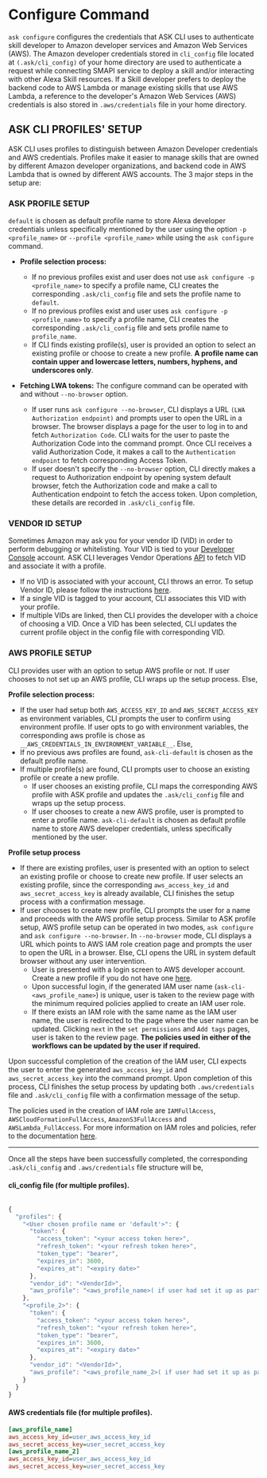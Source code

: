# Configure Command

`ask configure` configures the credentials that ASK CLI uses to authenticate skill developer to Amazon developer services and Amazon Web Services (AWS). The Amazon developer credentials stored in `cli_config` file located at `(.ask/cli_config)` of your home directory are used to authenticate a request while connecting SMAPI service to deploy a skill and/or interacting with other Alexa Skill resources. If a Skill developer prefers to deploy the backend code to AWS Lambda or manage existing skills that use AWS Lambda, a reference to the developer's Amazon Web Services (AWS) credentials is also stored in `.aws/credentials` file in your home directory.

## ASK CLI PROFILES' SETUP

ASK CLI uses profiles to distinguish between Amazon Developer credentials and AWS credentials. Profiles make it easier to manage skills that are owned by different Amazon developer organizations, and backend code in AWS Lambda that is owned by different AWS accounts. The 3 major steps in the setup are:

### ASK PROFILE SETUP

 `default` is chosen as default profile name to store Alexa developer credentials unless specifically mentioned by the user using the option `-p <profile_name>` or `--profile <profile_name>` while using the `ask configure` command.

 * **Profile selection process:**
    * If no previous profiles exist and user does not use `ask configure -p <profile_name>` to specify a profile name, CLI creates the corresponding `.ask/cli_config` file and sets the profile name to `default`.
    * If no previous profiles exist and user uses `ask configure -p <profile_name>` to specify a profile name, CLI creates the corresponding `.ask/cli_config` file and sets profile name to `profile_name`.
    * If CLI finds existing profile(s), user is provided an option to select an existing profile or choose to create a new profile. **A profile name can contain upper and lowercase letters, numbers, hyphens, and underscores only**.

 * **Fetching LWA tokens:** The configure command can be operated with and without `--no-browser` option.
   * If user runs `ask configure --no-browser`, CLI displays a URL `(LWA Authorization endpoint)` and prompts user to open the URL in a browser. The browser displays a page for the user to log in to and fetch `Authorization Code`. CLI waits for the user to paste the Authorization Code into the command prompt. Once CLI receives a valid Authorization Code, it makes a call to the `Authentication endpoint` to fetch corresponding Access Token.
   * If user doesn't specify the `--no-browser` option, CLI directly makes a request to Authorization endpoint by opening system default browser, fetch the Authorization code and make a call to Authentication endpoint to fetch the access token. Upon completion, these details are recorded in `.ask/cli_config` file.

### VENDOR ID SETUP

Sometimes Amazon may ask you for your vendor ID (VID) in order to perform debugging or whitelisting. Your VID is tied to your [Developer Console](https://developer.amazon.com/) account. ASK CLI leverages Vendor Operations [API](https://developer.amazon.com/en-US/docs/alexa/smapi/vendor-operations.html) to fetch VID and associate it with a profile.

* If no VID is associated with your account, CLI throws an error. To setup Vendor ID, please follow the instructions [here](https://developer.amazon.com/en-US/docs/alexa/smapi/manage-credentials-with-ask-cli.html#vendor-id).
* If a single VID is tagged to your account, CLI associates this VID with your profile.
* If multiple VIDs are linked, then CLI provides the developer with a choice of choosing a VID. Once a VID has been selected, CLI updates the current profile object in the config file with corresponding VID.


### AWS PROFILE SETUP

CLI provides user with an option to setup AWS profile or not. If user chooses to not set up an AWS profile, CLI wraps up the setup process. Else,

**Profile selection process:**
 * If the user had setup both `AWS_ACCESS_KEY_ID` and `AWS_SECRET_ACCESS_KEY` as environment variables, CLI prompts the user to confirm using environment profile. If user opts to go with environment variables, the    corresponding aws profile is chose as `__AWS_CREDENTIALS_IN_ENVIRONMENT_VARIABLE__`. Else,
 * If no previous aws profiles are found, `ask-cli-default` is chosen as the default profile name.
 * If multiple profile(s) are found, CLI prompts user to choose an existing profile or create a new profile.
   * If user chooses an existing profile, CLI maps the corresponding AWS profile with ASK profile and updates the `.ask/cli_config` file and wraps up the setup process.
   * If user chooses to create a new AWS profile, user is prompted to enter a profile name. `ask-cli-default` is chosen as default profile name to store AWS developer credentials, unless specifically mentioned by the user.

**Profile setup process**
 * If there are existing profiles, user is presented with an option to select an existing profile or choose to create new profile. If user selects an existing profile, since the corresponding `aws_access_key_id` and `aws_secret_access_key` is already available, CLI finishes the setup process with a confirmation message.
 * If user chooses to create new profile, CLI prompts the user for a name and proceeds with the AWS profile setup process. Similar to ASK profile setup, AWS profile setup can be operated in two modes, `ask configure` and `ask configure --no-browser`. In `--no-browser` mode, CLI displays a URL which points to AWS IAM role creation page and prompts the user to open the URL in a browser. Else, CLI opens the URL in system default browser without any user intervention.
   * User is presented with a login screen to AWS developer account. Create a new profile if you do not have one [here](https://console.aws.amazon.com/).
   * Upon successful login, if the generated IAM user name (`ask-cli-<aws_profile_name>`) is unique, user is taken to the review page with the minimum required policies applied to create an IAM user role.
   * If there exists an IAM role with the same name as the IAM user name, the user is redirected to the page where the user name can be updated. Clicking `next` in the `set permissions` and `Add tags` pages, user is taken to the review page. **The policies used in either of the workflows can be updated by the user if required.**

Upon successful completion of the creation of the IAM user, CLI expects the user to enter the generated `aws_access_key_id` and `aws_secret_access_key` into the command prompt. Upon completion of this process, CLI finishes the setup process by updating both `.aws/credentials` file and `.ask/cli_config` file with a confirmation message of the setup.

The policies used in the creation of IAM role are `IAMFullAccess`, `AWSCloudFormationFullAccess`, `AmazonS3FullAccess` and `AWSLambda_FullAccess`. For more information on IAM roles and policies, refer to the documentation [here](https://docs.aws.amazon.com/IAM/latest/UserGuide/introduction.html).


---

Once all the steps have been successfully completed, the corresponding `.ask/cli_config` and `.aws/credentials` file structure will be,

#### cli_config file (for multiple profiles).

``` javascript

{
  "profiles": {
    "<User chosen profile name or 'default'>": {
      "token": {
        "access_token": "<your access token here>",
        "refresh_token": "<your refresh token here>",
        "token_type": "bearer",
        "expires_in": 3600,
        "expires_at": "<expiry date>"
      },
      "vendor_id": "<VendorId>",
      "aws_profile": "<aws_profile_name>( if user had set it up as part of configure workflow )"
    },
    "<profile_2>": {
      "token": {
        "access_token": "<your access token here>",
        "refresh_token": "<your refresh token here>",
        "token_type": "bearer",
        "expires_in": 3600,
        "expires_at": "<expiry date>"
      },
      "vendor_id": "<VendorId>",
      "aws_profile": "<aws_profile_name_2>( if user had set it up as part of configure workflow )"
    }
  }
}

```
#### AWS credentials file (for multiple profiles).

``` ini
[aws_profile_name]
aws_access_key_id=user_aws_access_key_id
aws_secret_access_key=user_secret_access_key
[aws_profile_name_2]
aws_access_key_id=user_aws_access_key_id
aws_secret_access_key=user_secret_access_key
```

